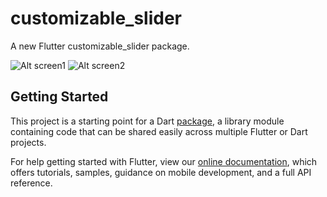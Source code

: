 # customizable_slider

A new Flutter customizable_slider package.

![Alt screen1](https://raw.githubusercontent.com/ganeshshirole/customizable_slider/master/screens/screen1.png?raw=true "Slider Screen 1")
![Alt screen2](https://raw.githubusercontent.com/ganeshshirole/customizable_slider/master/screens/screen2.png?raw=true "Slider Screen 2")

## Getting Started

This project is a starting point for a Dart
[package](https://flutter.io/developing-packages/),
a library module containing code that can be shared easily across
multiple Flutter or Dart projects.

For help getting started with Flutter, view our 
[online documentation](https://flutter.io/docs), which offers tutorials, 
samples, guidance on mobile development, and a full API reference.
